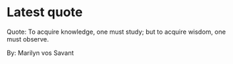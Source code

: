 # Latest quote 

Quote: To acquire knowledge, one must study; but to acquire wisdom, one must observe. 

By: Marilyn vos Savant